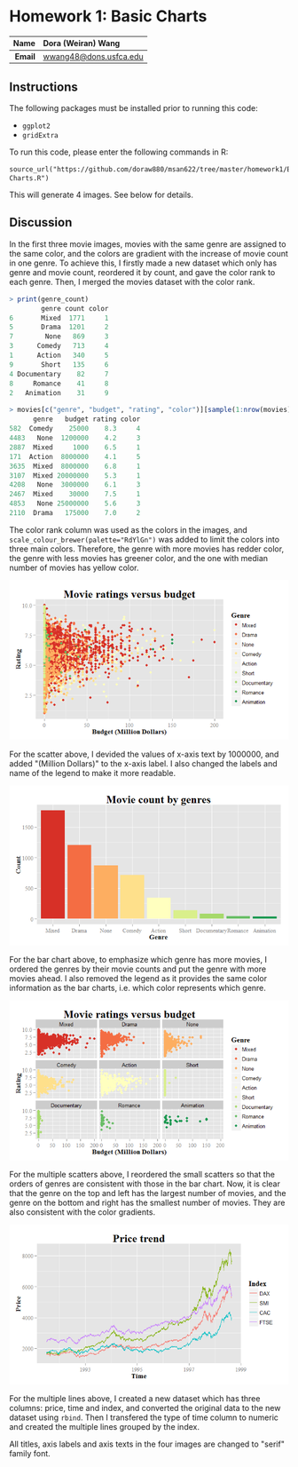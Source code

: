 Homework 1: Basic Charts
==============================

| **Name**  | Dora (Weiran) Wang  |
|----------:|:-------------|
| **Email** | wwang48@dons.usfca.edu |

## Instructions ##

The following packages must be installed prior to running this code:

- `ggplot2`
- `gridExtra`

To run this code, please enter the following commands in R:

```
source_url("https://github.com/doraw880/msan622/tree/master/homework1/Basic Charts.R")
```

This will generate 4 images. See below for details.

## Discussion ##

In the first three movie images, movies with the same genre are assigned to the same color, and the colors are gradient with the increase of movie count in one genre. To achieve this, I firstly made a new dataset which only has genre and movie count, reordered it by count, and gave the color rank to each genre. Then, I merged the movies dataset with the color rank.

```R
> print(genre_count)
        genre count color
6       Mixed  1771     1
5       Drama  1201     2
7        None   869     3
3      Comedy   713     4
1      Action   340     5
9       Short   135     6
4 Documentary    82     7
8     Romance    41     8
2   Animation    31     9
```

```R
> movies[c("genre", "budget", "rating", "color")][sample(1:nrow(movies), 10), ]
      genre   budget rating color
582  Comedy    25000    8.3     4
4483   None  1200000    4.2     3
2887  Mixed     1000    6.5     1
171  Action  8000000    4.1     5
3635  Mixed  8000000    6.8     1
3107  Mixed 20000000    5.3     1
4208   None  3000000    6.1     3
2467  Mixed    30000    7.5     1
4853   None 25000000    5.6     3
2110  Drama   175000    7.0     2
```

The color rank column was used as the colors in the images, and `scale_colour_brewer(palette="RdYlGn")` was added to limit the colors into three main colors. Therefore, the genre with more movies has redder color, the genre with less movies has greener color, and the one with median number of movies has yellow color.

![IMAGE](hw1-scatter.png)

For the scatter above, I devided the values of x-axis text by 1000000, and added "(Million Dollars)" to the x-axis label. I also changed the labels and name of the legend to make it more readable.

![IMAGE](hw1-bar.png)

For the bar chart above, to emphasize which genre has more movies, I ordered the genres by their movie counts and put the genre with more movies ahead. I also removed the legend as it provides the same color information as the bar charts, i.e. which color represents which genre. 

![IMAGE](hw1-multiples.png)

For the multiple scatters above, I reordered the small scatters so that the orders of genres are consistent with those in the bar chart. Now, it is clear that the genre on the top and left has the largest number of movies, and the genre on the bottom and right has the smallest number of movies. They are also consistent with the color gradients.

![IMAGE](hw1-multiline.png)

For the multiple lines above, I created a new dataset which has three columns: price, time and index, and converted the original data to the new dataset using `rbind`. Then I transfered the type of time column to numeric and created the multiple lines grouped by the index.

All titles, axis labels and axis texts in the four images are changed to "serif" family font.